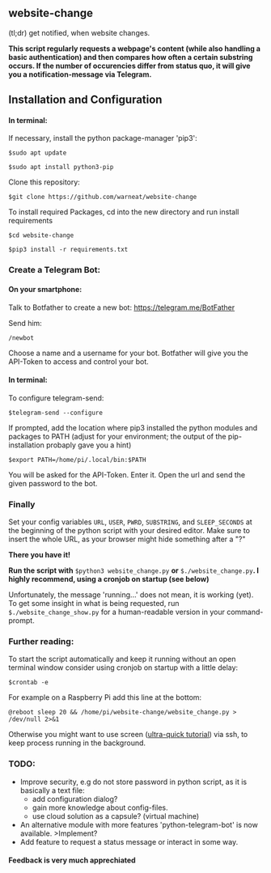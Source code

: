 ## website-change

(tl;dr)
get notified, when website changes.


**This script regularly requests a webpage's content (while also handling a basic authentication) and then compares how often a certain substring occurs. If the number of occurencies differ from status quo, it will give you a notification-message via Telegram.**


## Installation and Configuration

#### In terminal:


If necessary, install the python package-manager 'pip3':

	$sudo apt update
	
	$sudo apt install python3-pip
	
Clone this repository:

	$git clone https://github.com/warneat/website-change

To install required Packages, cd into the new directory and run install requirements
	
	$cd website-change
	
	$pip3 install -r requirements.txt
	

### Create a Telegram Bot:
#### On your smartphone:
Talk to Botfather to create a new bot: https://telegram.me/BotFather
	
Send him:

	/newbot

Choose a name and a username for your bot.
Botfather will give you the API-Token to access and control your bot.

#### In terminal:
To configure telegram-send:

	$telegram-send --configure
	
If prompted, add the location where pip3 installed the python modules and packages to PATH (adjust for your environment; the output of the pip-installation probaply gave you a hint)

	$export PATH=/home/pi/.local/bin:$PATH

You will be asked for the API-Token. Enter it.
Open the url and send the given password to the bot.

### Finally
Set your config variables `URL`, `USER`, `PWRD`, `SUBSTRING`, and `SLEEP_SECONDS` at the beginning of the python script with your desired editor. Make sure to insert the whole URL, as your browser might hide something after a "?"

	
**There you have it!** 

**Run the script with** `$python3 website_change.py` **or** `$./website_change.py`**.
I highly recommend, using a cronjob on startup (see below)**

Unfortunately, the message 'running...' does not mean, it is working (yet). To get some insight in what is being requested, run `$./website_change_show.py` for a human-readable version in your command-prompt.


### Further reading:

To start the script automatically and keep it running without an open terminal window consider using cronjob on startup with a little delay: 

	$crontab -e
	
For example on a Raspberry Pi add this line at the bottom:

	@reboot sleep 20 && /home/pi/website-change/website_change.py > /dev/null 2>&1

Otherwise you might want to use screen ([ultra-quick tutorial](https://linuxize.com/post/how-to-use-linux-screen/)) via ssh, to keep process running in the background.


### TODO:
- Improve security, e.g do not store password in python script, as it is basically a text file:
	- add configuration dialog?
	- gain more knowledge about config-files.
	- use cloud solution as a capsule? (virtual machine)
- An alternative module with more features 'python-telegram-bot' is now available. >Implement?
- Add feature to request a status message or interact in some way.

#### Feedback is very much apprechiated
